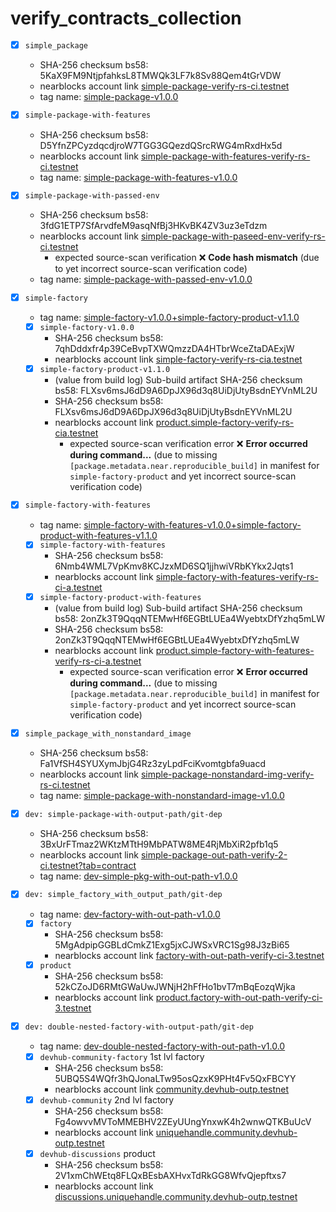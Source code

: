 # verify_contracts_collection

- [x] `simple_package`
  - SHA-256 checksum bs58: 5KaX9FM9NtjpfahksL8TMWQk3LF7k8Sv88Qem4tGrVDW
  - nearblocks account link [simple-package-verify-rs-ci.testnet](https://testnet.nearblocks.io/address/simple-package-verify-rs-ci.testnet?tab=contract)
  - tag name: [simple-package-v1.0.0](https://github.com/dj8yfo/verify_contracts_collection/releases/tag/simple-package-v1.0.0)
- [x] `simple-package-with-features`
  - SHA-256 checksum bs58: D5YfnZPCyzdqcdjroW7TGG3GQezdQSrcRWG4mRxdHx5d
  - nearblocks account link [simple-package-with-features-verify-rs-ci.testnet](https://testnet.nearblocks.io/address/simple-package-with-features-verify-rs-ci.testnet)
  - tag name: [simple-package-with-features-v1.0.0](https://github.com/dj8yfo/verify_contracts_collection/releases/tag/simple-package-with-features-v1.0.0)
- [x] `simple-package-with-passed-env`
  - SHA-256 checksum bs58: 3fdG1ETP7SfArvdfeM9asqNfBj3HKvBK4ZV3uz3eTdzm
  - nearblocks account link [simple-package-with-paseed-env-verify-rs-ci.testnet](https://testnet.nearblocks.io/address/simple-package-with-paseed-env-verify-rs-ci.testnet?tab=contract)
    - expected source-scan verification ❌ **Code hash mismatch** (due to yet incorrect source-scan verification code)
  - tag name: [simple-package-with-passed-env-v1.0.0](https://github.com/dj8yfo/verify_contracts_collection/releases/tag/simple-package-with-passed-env-v1.0.0)
- [x] `simple-factory`
    - tag name: [simple-factory-v1.0.0+simple-factory-product-v1.1.0](https://github.com/dj8yfo/verify_contracts_collection/releases/tag/simple-factory-v1.0.0%2Bsimple-factory-product-v1.1.0)
  - [x] `simple-factory-v1.0.0`
    - SHA-256 checksum bs58: 7qhDddxfr4p39CeBvpTXWQmzzDA4HTbrWceZtaDAExjW
    - nearblocks account link [simple-factory-verify-rs-cia.testnet](https://testnet.nearblocks.io/address/simple-factory-verify-rs-cia.testnet?tab=contract)
  - [x] `simple-factory-product-v1.1.0`
    - (value from build log) Sub-build artifact SHA-256 checksum bs58: FLXsv6msJ6dD9A6DpJX96d3q8UiDjUtyBsdnEYVnML2U
    - SHA-256 checksum bs58: FLXsv6msJ6dD9A6DpJX96d3q8UiDjUtyBsdnEYVnML2U
    - nearblocks account link [product.simple-factory-verify-rs-cia.testnet](https://testnet.nearblocks.io/address/product.simple-factory-verify-rs-cia.testnet?tab=contract)
      - expected source-scan verification error ❌ **Error occurred during command...**
        (due to missing `[package.metadata.near.reproducible_build]` in manifest for `simple-factory-product` and yet incorrect source-scan verification code)
- [x] `simple-factory-with-features`
    - tag name: [simple-factory-with-features-v1.0.0+simple-factory-product-with-features-v1.1.0](https://github.com/dj8yfo/verify_contracts_collection/releases/tag/simple-factory-with-features-v1.0.0%2Bsimple-factory-product-with-features-v1.1.0)
  - [x] `simple-factory-with-features`
    - SHA-256 checksum bs58: 6Nmb4WML7VpKmv8KCJzxMD6SQ1jjhwiVRbKYkx2Jqts1
    - nearblocks account link [simple-factory-with-features-verify-rs-ci-a.testnet](https://testnet.nearblocks.io/address/simple-factory-with-features-verify-rs-ci-a.testnet?tab=contract)
  - [x] `simple-factory-product-with-features`
    - (value from build log) Sub-build artifact SHA-256 checksum bs58: 2onZk3T9QqqNTEMwHf6EGBtLUEa4WyebtxDfYzhq5mLW
    - SHA-256 checksum bs58: 2onZk3T9QqqNTEMwHf6EGBtLUEa4WyebtxDfYzhq5mLW
    - nearblocks account link [product.simple-factory-with-features-verify-rs-ci-a.testnet](https://testnet.nearblocks.io/address/product.simple-factory-with-features-verify-rs-ci-a.testnet?tab=contract)
      - expected source-scan verification error ❌ **Error occurred during command...**
        (due to missing `[package.metadata.near.reproducible_build]` in manifest for `simple-factory-product` and yet incorrect source-scan verification code)
- [x] `simple_package_with_nonstandard_image`
  - SHA-256 checksum bs58: Fa1VfSH4SYUXymJbjG4Rz3zyLpdFciKvomtgbfa9uacd
  - nearblocks account link [simple-package-nonstandard-img-verify-rs-ci.testnet](https://testnet.nearblocks.io/address/simple-package-nonstandard-img-verify-rs-ci.testnet?tab=contract)
  - tag name: [simple-package-with-nonstandard-image-v1.0.0](https://github.com/dj8yfo/verify_contracts_collection/releases/tag/simple-package-with-nonstandard-image-v1.0.0)

- [x] `dev: simple-package-with-output-path/git-dep`
  - SHA-256 checksum bs58: 3BxUrFTmaz2WKtzMTtH9MbPATW8ME4RjMbXiR2pfb1q5 
  - nearblocks account link [simple-package-out-path-verify-2-ci.testnet?tab=contract](https://testnet.nearblocks.io/address/simple-package-out-path-verify-2-ci.testnet?tab=contract)
  - tag name: [dev-simple-pkg-with-out-path-v1.0.0](https://github.com/dj8yfo/verify_contracts_collection/releases/tag/dev-simple-pkg-with-out-path-v1.0.0)
- [x] `dev: simple_factory_with_output_path/git-dep`
    - tag name: [dev-factory-with-out-path-v1.0.0](https://github.com/dj8yfo/verify_contracts_collection/releases/tag/dev-factory-with-out-path-v1.0.0)
  - [x] `factory`
    - SHA-256 checksum bs58: 5MgAdpipGGBLdCmkZ1Exg5jxCJWSxVRC1Sg98J3zBi65 
    - nearblocks account link [factory-with-out-path-verify-ci-3.testnet](https://testnet.nearblocks.io/address/factory-with-out-path-verify-ci-3.testnet)
  - [x] `product`
    - SHA-256 checksum bs58: 52kCZoJD6RMtGWaUwJWNjH2hFfHo1bvT7mBqEozqWjka
    - nearblocks account link [product.factory-with-out-path-verify-ci-3.testnet](https://testnet.nearblocks.io/address/product.factory-with-out-path-verify-ci-3.testnet?tab=contract)
- [x] `dev: double-nested-factory-with-output-path/git-dep`
    - tag name: [dev-double-nested-factory-with-out-path-v1.0.0](https://github.com/dj8yfo/verify_contracts_collection/releases/tag/dev-double-nested-factory-with-out-path-v1.0.0)
  - [x] `devhub-community-factory` 1st lvl factory
    - SHA-256 checksum bs58: 5UBQ5S4WQfr3hQJonaLTw95osQzxK9PHt4Fv5QxFBCYY 
    - nearblocks account link [community.devhub-outp.testnet](https://testnet.nearblocks.io/address/community.devhub-outp.testnet?tab=contract)
  - [x] `devhub-community` 2nd lvl factory 
    - SHA-256 checksum bs58: Fg4owvvMVToMMEBHV2ZEyUUngYnxwK4h2wnwQTKBuUcV 
    - nearblocks account link [uniquehandle.community.devhub-outp.testnet](https://testnet.nearblocks.io/address/uniquehandle.community.devhub-outp.testnet?tab=contract)
  - [x] `devhub-discussions` product
    - SHA-256 checksum bs58: 2V1xmChWEtq8FLQxBEsbAXHvxTdRkGG8WfvQjepftxs7
    - nearblocks account link [discussions.uniquehandle.community.devhub-outp.testnet](https://testnet.nearblocks.io/address/discussions.uniquehandle.community.devhub-outp.testnet?tab=contract)
